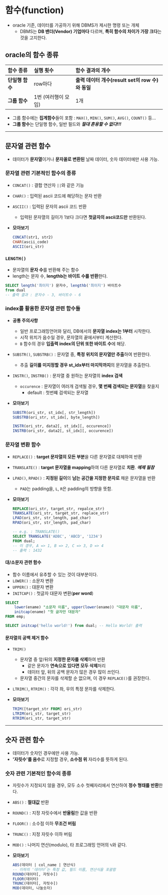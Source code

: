 # 함수(function)

- oracle 기준, 데이터를 가공하기 위해 DBMS가 제시한 명령 또는 개체
  - DBMS는 **DB 밴더(Vendor) 기업마다** 다르며, **특히 함수의 차이가 가장 크다**는 것을 고지한다.

## oracle의 함수 종류

| 함수 종류       | 실행 횟수           | 함수 결과의 개수                                 |
| :-------------- | :------------------ | :----------------------------------------------- |
| **단일행 함수** | row마다             | **출력 데이터 개수(result set의 row 수)와 동일** |
| **그룹 함수**   | 1번 (여러행이 모임) | 1개                                              |

- 그룹 함수에는 **집계함수**들이 포함 : `MAX()`, `MIN()`, `SUM()`, `AVG()`, `COUNT()` 등...
- **그룹 함수**는 단일행 함수, 일반 필드와 **_절대 혼용할 수 없다!!!_**

---

## 문자열 관련 함수

- 데이터가 **문자열**이거나 **문자꼴로 변환된** 날짜 데이터, 숫자 데이터에만 사용 가능.

### 문자열 관련 기본적인 함수의 종류

- `CONCAT()` : 결합 연산자 `||`와 같은 기능
- `CHAR()` : 입력된 ascii 코드에 해당하는 문자 반환
- `ASCII()` : 입력된 문자의 ascii 코드 반환

  - 입력된 문자열의 길이가 1보다 크다면 **첫글자의 ascii코드만** 반환된다.

- **모아보기**

  ```sql
  CONCAT(str1, str2)
  CHAR(ascii_code)
  ASCII(ori_str)
  ```

### `LENGTH()`

- 문자열의 **문자 수**를 반환해 주는 함수
- length는 문자 수, **lengthb는 바이트 수를 반환**한다.

```sql
SELECT length('최이지') 문자수, lengthb('최이지') 바이트수
from dual
-- 출력 결과 : 문자수 - 3, 바이트수 - 6
```

### index를 활용한 문자열 관련 함수들

- **공통 주의사항**

  - 일반 프로그래밍언어와 달리, DB에서의 **문자열 index는 1부터** 시작한다.
  - 시작 위치가 음수일 경우, 문자열의 끝에서부터 계산한다.
  - `B` 함수의 경우 **입출력 index의 단위 또한 바이트 수**에 해당.

- `SUBSTR()`, `SUBSTRB()` : 문자열 중, **특정 위치의 문자열만 추출**하여 반환한다.

  - 추출 **길이를 미지정할 경우 st_idx부터 마지막까지**의 문자열을 추출한다.

- `INSTR()`, `INSTRB()` : 문자열 중 원하는 문자열의 **index 검색**

  - `occurence` : 문자열이 여러개 검색될 경우, **몇 번째 검색되는 문자열**을 찾을지
    - default : 첫번쨰 검색되는 문자열

- **모아보기**

  ```sql
  SUBSTR(ori_str, st_idx[, str_length])
  SUBSTRB(ori_str, st_idx[, byte_length])

  INSTR(ori_str, data2[, st_idx][, occurence])
  INSTRB(ori_str, data2[, st_idx][, occurence])
  ```

### 문자열 변환 함수

- `REPLACE()` : **target 문자열의 모든 부분**을 다른 문자열로 대체하여 반환
- `TRANSLATE()` : **target 문자열을 mapping**하여 다른 문자열로 **치환**. **_예제 필참_**
- `LPAD()`, `RPAD()` : **지정된 길이**의 **남는 공간을 지정한 문자로** 채운 문자열을 반환

  - `PAD`는 padding을, `L`, `R`은 padding의 방향을 뜻함.

- **모아보기**

  ```sql
  REPLACE(ori_str, target_str, repalce_str)
  TRANSLATE(ori_str, target_str, replace_str)
  LPAD(ori_str, str_length, pad_char)
  RPAD(ori_str, str_length, pad_char)

  -- e.g. : TRANSLATE()
  SELECT TRANSLATE('ADBC', 'ABCD', '1234')
  FROM dual;
  -- 이 경우, A => 1, B => 2, C => 3, D => 4
  -- 출력 : 1432
  ```

#### 대/소문자 관련 함수

- 함수 이름에서 유추할 수 있는 것이 대부분이다.
- `LOWER()` : 소문자 변환
- `UPPER()` : 대문자 변환
- `INITCAP()` : 첫글자 대문자 변환(**per word**)

```sql
SELECT
    lower(ename) "소문자 이름", upper(lower(ename)) "대문자 이름",
    initcap(ename) "첫 글자만 대문자"
FROM emp;

SELECT initcap('hello world!') from dual; -- Hello World! 출력
```

#### 문자열의 공백 제거 함수

- `TRIM()`

  - 문자열 중 앞/뒤의 **지정한 문자를 삭제**하여 반환
    - 같은 문자가 **연속으로 있다면 모두 삭제**처리
    - 데이터 앞, 뒤의 공백 문자가 많은 경우 많이 쓰인다.
  - 문자열 중간의 문자를 삭제할 순 없으며, 이 경우 `REPLACE()`를 권장한다.

- `LTRIM()`, `RTRIM()` : 각각 좌, 우의 특정 문자를 삭제한다.

- **모아보기**
  ```sql
  TRIM([target_str FROM] ori_str)
  LTRIM(ori_str, target_str)
  RTRIM(ori_str, target_str)
  ```

---

## 숫자 관련 함수

- 데이터가 숫자인 경우에만 사용 가능.
- **'자릿수'를 음수**로 지정할 경우, **소수점 위** 자리수를 뜻하게 된다.

### 숫자 관련 기본적인 함수의 종류

- 자릿수가 지정되지 않을 경우, 모두 소수 첫째자리에서 연산하여 **정수 형태를 반환**한다.
- `ABS()` : **절대값** 반환
- `ROUND()` : 지정 자릿수에서 **반올림**한 값을 반환
- `FLOOR()` : 소수점 이하 **무조건 버림**
- `TRUNC()` : 지정 자릿수 이하 버림
- `MOD()` : 나머지 연산(modulo), 타 프로그래밍 언어의 `%`와 같다.

- **모아보기**

  ```sql
  ABS(데이터 | col_name | 연산식)
  -- 이하의 '데이터'는 특정 값, 필드 이름, 연산식을 포괄함
  ROUND(데이터[, 자릿수])
  FLOOR(데이터)
  TRUNC(데이터[, 자릿수])
  MOD(데이터, 나눌숫자)
  ```
